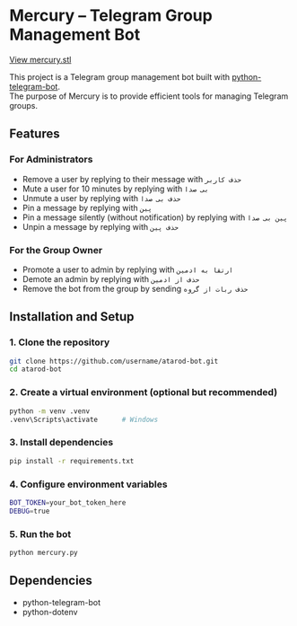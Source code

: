 # Mercury – Telegram Group Management Bot

[View mercury.stl](repo/mercury.stl)

This project is a Telegram group management bot built with [python-telegram-bot](https://docs.python-telegram-bot.org/).  
The purpose of Mercury is to provide efficient tools for managing Telegram groups.

## Features

### For Administrators
- Remove a user by replying to their message with `حذف کاربر`
- Mute a user for 10 minutes by replying with `بی صدا`
- Unmute a user by replying with `حذف بی صدا`
- Pin a message by replying with `پین`
- Pin a message silently (without notification) by replying with `پین بی صدا`
- Unpin a message by replying with `حذف پین`

### For the Group Owner
- Promote a user to admin by replying with `ارتقا به ادمین`
- Demote an admin by replying with `حذف از ادمین`
- Remove the bot from the group by sending `حذف ربات از گروه`

## Installation and Setup

### 1. Clone the repository
```bash
git clone https://github.com/username/atarod-bot.git
cd atarod-bot
```

### 2. Create a virtual environment (optional but recommended)
```bash
python -m venv .venv
.venv\Scripts\activate      # Windows
```

### 3. Install dependencies
```bash
pip install -r requirements.txt
```

### 4. Configure environment variables
```bash
BOT_TOKEN=your_bot_token_here
DEBUG=true
```

### 5. Run the bot
```bash
python mercury.py
```

## Dependencies
- python-telegram-bot
- python-dotenv
